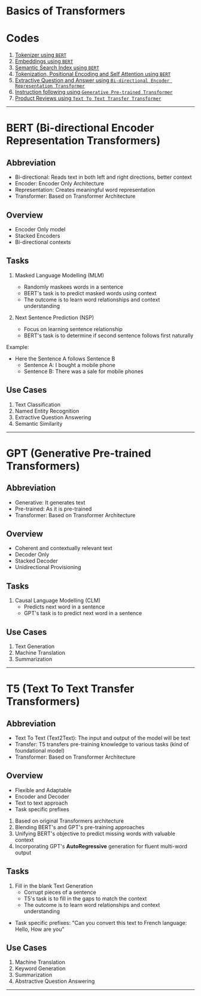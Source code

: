 # Basics of Transformers

# Codes

1. [Tokenizer using ```BERT```](https://github.com/SharathHebbar/Transformers/blob/main/Basics/1.%20Tokenizer.ipynb)
2. [Embeddings using ```BERT```](https://github.com/SharathHebbar/Transformers/blob/main/Basics/2.%20Word_Embeddings.ipynb)
3. [Semantic Search Index using ```BERT```](https://github.com/SharathHebbar/Transformers/blob/main/Basics/3.%20Semantic_Search_Index.ipynb)
4. [Tokenization, Positional Encoding and Self Attention using ```BERT```](https://github.com/SharathHebbar/Transformers/blob/main/Basics/4.%20Tokenization%2C%20Positional_Encoding%20and%20self_attention.ipynb)
5. [Extractive Question and Answer using ```Bi-directional Encoder Representation Transformer```](https://github.com/SharathHebbar/Transformers/blob/main/Basics/5_Extractive_QnA_using_BERT.ipynb)
6. [Instruction following using ```Generative Pre-trained Transformer```](https://github.com/SharathHebbar/Transformers/blob/main/Basics/6_Instruction_following_using_GPT.ipynb)
7. [Product Reviews using ```Text To Text Transfer Transformer```]()

<hr>

# BERT (Bi-directional Encoder Representation Transformers)

## Abbreviation

- Bi-directional: Reads text in both left and right directions, better context
- Encoder: Encoder Only Architecture
- Representation: Creates meaningful word representation
- Transformer: Based on Transformer Architecture

## Overview

- Encoder Only model
- Stacked Encoders
- Bi-directional contexts

## Tasks

1. Masked Language Modelling (MLM)
    - Randomly maskees words in a sentence 
    - BERT's task is to predict masked words using context
    - The outcome is to learn word relationships and context understanding

2. Next Sentence Prediction (NSP)
    - Focus on learning sentence relationship
    - BERT's task is to determine if second sentence follows first naturally

Example:

- Here the Sentence A follows Sentence B
    - Sentence A: I bought a mobile phone
    - Sentence B: There was a sale for mobile phones

## Use Cases

1. Text Classification
2. Named Entity Recognition
3. Extractive Question Answering
4. Semantic Similarity

<hr>

# GPT (Generative Pre-trained Transformers)

## Abbreviation

- Generative: It generates text
- Pre-trained: As it is pre-trained
- Transformer: Based on Transformer Architecture

## Overview

- Coherent and contextually relevant text
- Decoder Only
- Stacked Decoder
- Unidirectional Provisioning

## Tasks

1. Causal Language Modelling (CLM)
    - Predicts next word in a sentence 
    - GPT's task is to predict next word in a sentence

## Use Cases

1. Text Generation
2. Machine Translation
3. Summarization

<hr>

# T5 (Text To Text Transfer Transformers)

## Abbreviation

- Text To Text (Text2Text): The input and output of the model will be text
- Transfer: T5 transfers pre-training knowledge to various tasks (kind of foundational model) 
- Transformer: Based on Transformer Architecture

## Overview

- Flexible and Adaptable
- Encoder and Decoder
- Text to text approach
- Task specific prefixes

1. Based on original Transformers architecture
2. Blending BERT's and GPT's pre-training approaches
3. Unifying BERT's objective to predict missing words with valuable context
4. Incorporating GPT's <b>AutoRegressive</b> generation for fluent multi-word output 

## Tasks

1. Fill in the blank Text Generation
    - Corrupt pieces of a sentence
    - T5's task is to fill in the gaps to match the context
    - The outcome is to learn word relationships and context understanding

- Task specific prefixes: "Can you convert this text to French language: Hello, How are you"

## Use Cases

1. Machine Translation
2. Keyword Generation
3. Summarization
4. Abstractive Question Answering

<hr>

